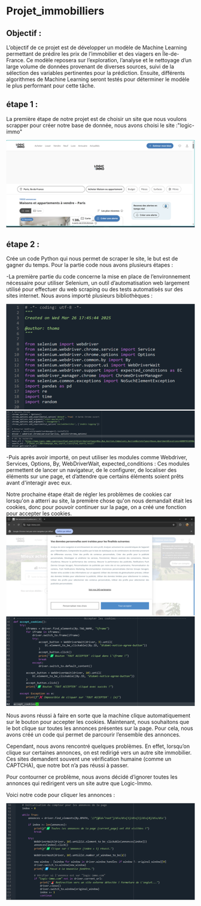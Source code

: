 # Projet_immobilliers

## Objectif : 

L’objectif de ce projet est de développer un modèle de Machine Learning permettant de prédire les prix de l’immobilier et des viagers en Île-de-France. Ce modèle reposera sur l’exploration, l’analyse et le nettoyage d’un large volume de données provenant de diverses sources, suivi de la sélection des variables pertinentes pour la prédiction. Ensuite, différents algorithmes de Machine Learning seront testés pour déterminer le modèle le plus performant pour cette tâche.

## étape 1 :

La première étape de notre projet est de choisir un site que nous voulons scrapper pour créer notre base de donnée, nous avons choisi le site :"logic-immo"

![alt text](https://github.com/CAIThomas/Projet_immobilliers/blob/main/images/logic-immo.png?raw=true)

## étape 2 :

Crée un code Python qui nous permet de scraper le site, le but est de gagner du temps. 
Pour la partie code nous avons plusieurs étapes :

-La première partie du code concerne la mise en place de l’environnement nécessaire pour utiliser Selenium, un outil d’automatisation web largement utilisé pour effectuer du web scraping ou des tests automatisés sur des sites internet. Nous avons importé plusieurs bibliothèques :

![alt text](https://github.com/CAIThomas/Projet_immobilliers/blob/main/images/image2.png)
![alt text](https://github.com/CAIThomas/Projet_immobilliers/blob/main/images/image3.png)

-Puis après avoir importé, on peut utiliser les modules comme Webdriver, Services, Options, By, WebDriverWait, expected_conditions : Ces modules permettent de lancer un navigateur, de le configurer, de localiser des éléments sur une page, et d’attendre que certains éléments soient prêts avant d'interagir avec eux.

Notre prochaine étape était de régler les problèmes de cookies car lorsqu'on a atterri au site, la première chose qu'on nous demandait était les cookies, donc pour pouvoir continuer sur la page, on a créé une fonction pour accepter les cookies.
![alt text](https://github.com/CAIThomas/Projet_immobilliers/blob/main/images/image5.png)
![alt text](https://github.com/CAIThomas/Projet_immobilliers/blob/main/images/image4.png)

Nous avons réussi à faire en sorte que la machine clique automatiquement sur le bouton pour accepter les cookies.
Maintenant, nous souhaitons que le bot clique sur toutes les annonces présentes sur la page. Pour cela, nous avons créé un code qui permet de parcourir l’ensemble des annonces.

Cependant, nous avons rencontré quelques problèmes. En effet, lorsqu’on clique sur certaines annonces, on est redirigé vers un autre site immobilier. Ces sites demandent souvent une vérification humaine (comme un CAPTCHA), que notre bot n’a pas réussi à passer.

Pour contourner ce problème, nous avons décidé d’ignorer toutes les annonces qui redirigent vers un site autre que Logic-Immo.

Voici notre code pour cliquer les annonces :

![alt text](https://github.com/CAIThomas/Projet_immobilliers/blob/main/images/image6.png)




